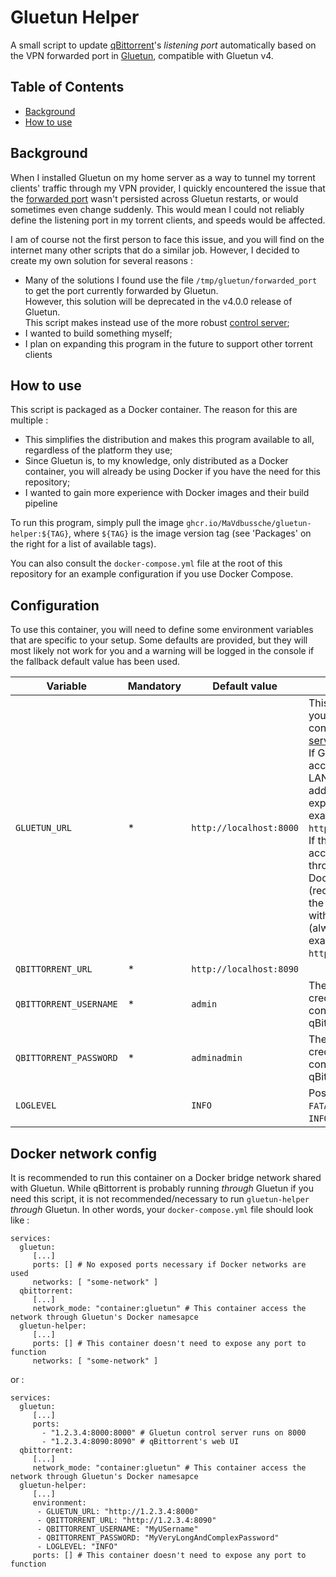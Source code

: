 # Gluetun Helper


A small script to update [qBittorrent](https://github.com/qbittorrent/qBittorrent)'s _listening port_ automatically based on the VPN forwarded port in [Gluetun](https://github.com/qdm12/gluetun), compatible with Gluetun v4.

## Table of Contents
- [Background](#background)
- [How to use](#how-to-use)

## Background
When I installed Gluetun on my home server as a way to tunnel my torrent clients' traffic through my VPN provider,
I quickly encountered the issue that the [forwarded port](https://github.com/qdm12/gluetun-wiki/blob/main/setup/advanced/vpn-port-forwarding.md) 
wasn't persisted across Gluetun restarts, or would sometimes even change suddenly. 
This would mean I could not reliably define the listening port in my torrent clients, and speeds would be affected.

I am of course not the first person to face this issue, and you will find on the internet many other scripts that do a similar job.
However, I decided to create my own solution for several reasons :
- Many of the solutions I found use the file `/tmp/gluetun/forwarded_port` to get the port currently forwarded by Gluetun.<br/>
  However, this solution will be deprecated in the v4.0.0 release of Gluetun.<br/>
  This script makes instead use of the more robust [control server](https://github.com/qdm12/gluetun-wiki/blob/main/setup/advanced/control-server.md#openvpn);
- I wanted to build something myself;
- I plan on expanding this program in the future to support other torrent clients

## How to use
This script is packaged as a Docker container. The reason for this are multiple :
- This simplifies the distribution and makes this program available to all, regardless of the platform they use;
- Since Gluetun is, to my knowledge, only distributed as a Docker container, you will already be using Docker if you have the need for this repository;
- I wanted to gain more experience with Docker images and their build pipeline

To run this program, simply pull the image `ghcr.io/MaVdbussche/gluetun-helper:${TAG}`, 
where `${TAG}` is the image version tag (see 'Packages' on the right for a list of available tags).

You can also consult the `docker-compose.yml` file at the root of this repository for an example configuration if you use Docker Compose.

## Configuration
To use this container, you will need to define some environment variables that are specific to your setup.
Some defaults are provided, but they will most likely not work for you and a warning will be logged in the console if the fallback default value has been used.

| Variable               | Mandatory | Default value           | Description                                                                                                                                                                                                                                                                                                                                                                                                                                                         |
|------------------------|-----------|-------------------------|---------------------------------------------------------------------------------------------------------------------------------------------------------------------------------------------------------------------------------------------------------------------------------------------------------------------------------------------------------------------------------------------------------------------------------------------------------------------|
| `GLUETUN_URL`          | *         | `http://localhost:8000` | This is the full URL to your Gluetun container's [control server](https://github.com/qdm12/gluetun-wiki/blob/main/setup/advanced/control-server.md).<br/>If Gluetun is accessible on the LAN, specify the IP address and the exposed port (for example, `http://1.2.3.4:1234`).<br/>If this program accesses Gluetun through a bridge Docker network (recommended), use the hostname form with the internal port (always 8000) (for example, `http://gluetun:8000`) |
| `QBITTORRENT_URL`      | *         | `http://localhost:8090` |                                                                                                                                                                                                                                                                                                                                                                                                                                                                     |
| `QBITTORRENT_USERNAME` | *         | `admin`                 | These are the credentials to connect to the qBittorrent Web UI.                                                                                                                                                                                                                                                                                                                                                                                                     |
| `QBITTORRENT_PASSWORD` | *         | `adminadmin`            | These are the credentials to connect to the qBittorrent Web UI.                                                                                                                                                                                                                                                                                                                                                                                                     |
| `LOGLEVEL`             |           | `INFO`                  | Possible values : `OFF`, `FATAL`, `ERROR`, `WARN`, `INFO`, `DEBUG`, `TRACE`, `ALL`                                                                                                                                                                                                                                                                                                                                                                                  |

## Docker network config
It is recommended to run this container on a Docker bridge network shared with Gluetun. 
While qBittorrent is probably running *through* Gluetun if you need this script, it is not recommended/necessary to run `gluetun-helper` _through_ Gluetun. 
In other words, your `docker-compose.yml` file should look like :
```
services:
  gluetun:
     [...]
     ports: [] # No exposed ports necessary if Docker networks are used
     networks: [ "some-network" ]
  qbittorrent:
     [...]
     network_mode: "container:gluetun" # This container access the network through Gluetun's Docker namesapce
  gluetun-helper:
     [...]
     ports: [] # This container doesn't need to expose any port to function
     networks: [ "some-network" ]
```
or :
```
services:
  gluetun:
     [...]
     ports:
       - "1.2.3.4:8000:8000" # Gluetun control server runs on 8000
       - "1.2.3.4:8090:8090" # qBittorrent's web UI
  qbittorrent:
     [...]
     network_mode: "container:gluetun" # This container access the network through Gluetun's Docker namesapce
  gluetun-helper:
     [...]
     environment:
      - GLUETUN_URL: "http://1.2.3.4:8000"
      - QBITTORRENT_URL: "http://1.2.3.4:8090"
      - QBITTORRENT_USERNAME: "MyUSername"
      - QBITTORRENT_PASSWORD: "MyVeryLongAndComplexPassword"
      - LOGLEVEL: "INFO"
     ports: [] # This container doesn't need to expose any port to function
```